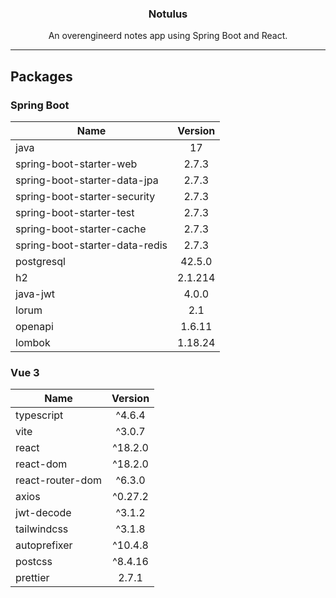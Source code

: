 <h3 align="center">
Notulus
</h3>

<p align="center">
An overengineerd notes app using Spring Boot and React.
</p>

<hr/>

## Packages

### Spring Boot

| Name | Version |
| ---- | :-----: |
| java | 17 |
| spring-boot-starter-web | 2.7.3 |
| spring-boot-starter-data-jpa | 2.7.3 |
| spring-boot-starter-security | 2.7.3 |
| spring-boot-starter-test | 2.7.3 |
| spring-boot-starter-cache | 2.7.3 |
| spring-boot-starter-data-redis | 2.7.3 |
| postgresql | 42.5.0 |
| h2 | 2.1.214 |
| java-jwt | 4.0.0 |
| lorum | 2.1 |
| openapi | 1.6.11 |
| lombok | 1.18.24 |

### Vue 3

| Name | Version |
| ---- | :-----: |
| typescript | ^4.6.4 |
| vite | ^3.0.7 |
| react | ^18.2.0 |
| react-dom | ^18.2.0 |
| react-router-dom | ^6.3.0 |
| axios | ^0.27.2 |
| jwt-decode | ^3.1.2 |
| tailwindcss | ^3.1.8 |
| autoprefixer | ^10.4.8 |
| postcss | ^8.4.16 |
| prettier | 2.7.1 |

